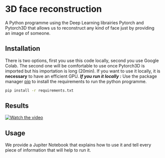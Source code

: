 # 3D face reconstruction
A Python programme using the Deep Learning librairies Pytorch and Pytorch3D that allows us to reconstruct any kind of face just by providing an image of someone.

## Installation

There is two options, first you use this code locally, second you use Google Colab. The second one will be comfortable to use once Pytorch3D is imported but his importation is long (20min). If you want to use it locally, it is **necessary** to have an efficient GPU.
***If you run it locally :***
Use the package manager [pip](https://pip.pypa.io/en/stable/) to install the requirements to run the python programme.

```bash
pip install -r requirements.txt
```
## Results

[![Watch the video](https://i.imgur.com/vKb2F1B.png)](https://youtu.be/h8PuR1Vn-RI)



## Usage

We provide a Jupiter Notebook that explains how to use it and tell every piece of information that will help to run it.

